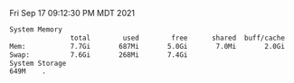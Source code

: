 Fri Sep 17 09:12:30 PM MDT 2021
```bash
System Memory
               total        used        free      shared  buff/cache   available
Mem:           7.7Gi       687Mi       5.0Gi       7.0Mi       2.0Gi       6.7Gi
Swap:          7.6Gi       268Mi       7.4Gi
System Storage
649M	.
```
